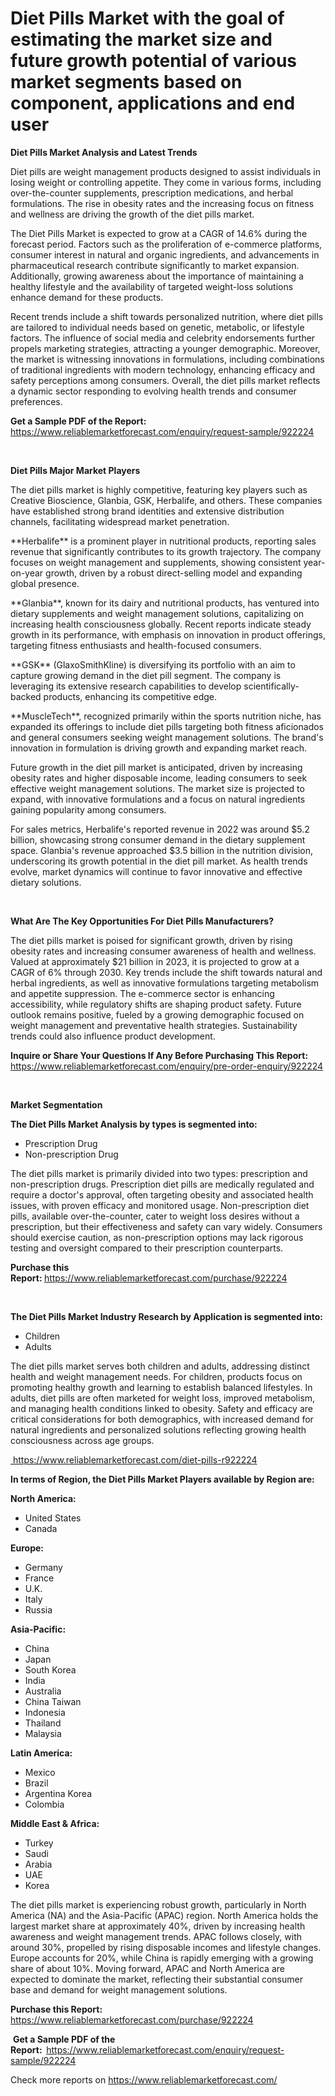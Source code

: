 <p><h1>Diet Pills Market with the goal of estimating the market size and future growth potential of various market segments based on component, applications and end user</h1></p><p><strong>Diet Pills Market Analysis and Latest Trends</strong></p>
<p><p>Diet pills are weight management products designed to assist individuals in losing weight or controlling appetite. They come in various forms, including over-the-counter supplements, prescription medications, and herbal formulations. The rise in obesity rates and the increasing focus on fitness and wellness are driving the growth of the diet pills market.</p><p>The Diet Pills Market is expected to grow at a CAGR of 14.6% during the forecast period. Factors such as the proliferation of e-commerce platforms, consumer interest in natural and organic ingredients, and advancements in pharmaceutical research contribute significantly to market expansion. Additionally, growing awareness about the importance of maintaining a healthy lifestyle and the availability of targeted weight-loss solutions enhance demand for these products.</p><p>Recent trends include a shift towards personalized nutrition, where diet pills are tailored to individual needs based on genetic, metabolic, or lifestyle factors. The influence of social media and celebrity endorsements further propels marketing strategies, attracting a younger demographic. Moreover, the market is witnessing innovations in formulations, including combinations of traditional ingredients with modern technology, enhancing efficacy and safety perceptions among consumers. Overall, the diet pills market reflects a dynamic sector responding to evolving health trends and consumer preferences.</p></p>
<p><strong>Get a Sample PDF of the Report:&nbsp;</strong> <a href="https://www.reliablemarketforecast.com/enquiry/request-sample/922224?utm_campaign=2736&utm_medium=2&utm_source=Github&utm_content=ia&utm_term=08032025&utm_id=diet-pills">https://www.reliablemarketforecast.com/enquiry/request-sample/922224</a></p>
<p>&nbsp;</p>
<p><strong>Diet Pills Major Market Players</strong></p>
<p><p>The diet pills market is highly competitive, featuring key players such as Creative Bioscience, Glanbia, GSK, Herbalife, and others. These companies have established strong brand identities and extensive distribution channels, facilitating widespread market penetration.</p><p>**Herbalife** is a prominent player in nutritional products, reporting sales revenue that significantly contributes to its growth trajectory. The company focuses on weight management and supplements, showing consistent year-on-year growth, driven by a robust direct-selling model and expanding global presence. </p><p>**Glanbia**, known for its dairy and nutritional products, has ventured into dietary supplements and weight management solutions, capitalizing on increasing health consciousness globally. Recent reports indicate steady growth in its performance, with emphasis on innovation in product offerings, targeting fitness enthusiasts and health-focused consumers.</p><p>**GSK** (GlaxoSmithKline) is diversifying its portfolio with an aim to capture growing demand in the diet pill segment. The company is leveraging its extensive research capabilities to develop scientifically-backed products, enhancing its competitive edge.</p><p>**MuscleTech**, recognized primarily within the sports nutrition niche, has expanded its offerings to include diet pills targeting both fitness aficionados and general consumers seeking weight management solutions. The brand's innovation in formulation is driving growth and expanding market reach.</p><p>Future growth in the diet pill market is anticipated, driven by increasing obesity rates and higher disposable income, leading consumers to seek effective weight management solutions. The market size is projected to expand, with innovative formulations and a focus on natural ingredients gaining popularity among consumers.</p><p>For sales metrics, Herbalife's reported revenue in 2022 was around $5.2 billion, showcasing strong consumer demand in the dietary supplement space. Glanbia's revenue approached $3.5 billion in the nutrition division, underscoring its growth potential in the diet pill market. As health trends evolve, market dynamics will continue to favor innovative and effective dietary solutions.</p></p>
<p>&nbsp;</p>
<p><strong>What Are The Key Opportunities For Diet Pills Manufacturers?</strong></p>
<p><p>The diet pills market is poised for significant growth, driven by rising obesity rates and increasing consumer awareness of health and wellness. Valued at approximately $21 billion in 2023, it is projected to grow at a CAGR of 6% through 2030. Key trends include the shift towards natural and herbal ingredients, as well as innovative formulations targeting metabolism and appetite suppression. The e-commerce sector is enhancing accessibility, while regulatory shifts are shaping product safety. Future outlook remains positive, fueled by a growing demographic focused on weight management and preventative health strategies. Sustainability trends could also influence product development.</p></p>
<p><strong>Inquire or Share Your Questions If Any Before Purchasing This Report:</strong> <a href="https://www.reliablemarketforecast.com/enquiry/pre-order-enquiry/922224?utm_campaign=2736&utm_medium=2&utm_source=Github&utm_content=ia&utm_term=08032025&utm_id=diet-pills">https://www.reliablemarketforecast.com/enquiry/pre-order-enquiry/922224</a></p>
<p>&nbsp;</p>
<p><strong>Market Segmentation</strong></p>
<p><strong>The Diet Pills Market Analysis by types is segmented into:</strong></p>
<p><ul><li>Prescription Drug</li><li>Non-prescription Drug</li></ul></p>
<p><p>The diet pills market is primarily divided into two types: prescription and non-prescription drugs. Prescription diet pills are medically regulated and require a doctor's approval, often targeting obesity and associated health issues, with proven efficacy and monitored usage. Non-prescription diet pills, available over-the-counter, cater to weight loss desires without a prescription, but their effectiveness and safety can vary widely. Consumers should exercise caution, as non-prescription options may lack rigorous testing and oversight compared to their prescription counterparts.</p></p>
<p><strong>Purchase this Report:&nbsp;</strong><a href="https://www.reliablemarketforecast.com/purchase/922224?utm_campaign=2736&utm_medium=2&utm_source=Github&utm_content=ia&utm_term=08032025&utm_id=diet-pills">https://www.reliablemarketforecast.com/purchase/922224</a></p>
<p>&nbsp;</p>
<p><strong>The Diet Pills Market Industry Research by Application is segmented into:</strong></p>
<p><ul><li>Children</li><li>Adults</li></ul></p>
<p><p>The diet pills market serves both children and adults, addressing distinct health and weight management needs. For children, products focus on promoting healthy growth and learning to establish balanced lifestyles. In adults, diet pills are often marketed for weight loss, improved metabolism, and managing health conditions linked to obesity. Safety and efficacy are critical considerations for both demographics, with increased demand for natural ingredients and personalized solutions reflecting growing health consciousness across age groups.</p></p>
<p><a href="https://www.reliablemarketforecast.com/diet-pills-r922224?utm_campaign=2736&utm_medium=2&utm_source=Github&utm_content=ia&utm_term=08032025&utm_id=diet-pills">&nbsp;https://www.reliablemarketforecast.com/diet-pills-r922224</a></p>
<p><strong>In terms of Region, the Diet Pills Market Players available by Region are:</strong></p>
<p>
    <p> <strong> North America: </strong>
        <ul>
            <li>United States</li>
            <li>Canada</li>
        </ul>
        </p> 
    <p> <strong> Europe: </strong>
        <ul>
            <li>Germany</li>
            <li>France</li>
            <li>U.K.</li>
            <li>Italy</li>
            <li>Russia</li>
        </ul>
        </p> 
    <p> <strong> Asia-Pacific: </strong>
        <ul>
            <li>China</li>
            <li>Japan</li>
            <li>South Korea</li>
            <li>India</li>
            <li>Australia</li>
            <li>China Taiwan</li>
            <li>Indonesia</li>
            <li>Thailand</li>
            <li>Malaysia</li>
        </ul>
        </p> 
    <p> <strong> Latin America: </strong>
        <ul>
            <li>Mexico</li>
            <li>Brazil</li>
            <li>Argentina Korea</li>
            <li>Colombia</li>
        </ul>
        </p> 
    <p> <strong> Middle East & Africa: </strong>
        <ul>
            <li>Turkey</li>
            <li>Saudi</li>
            <li>Arabia</li>
            <li>UAE</li>
            <li>Korea</li>
        </ul>
    </p>
    </p>
<p><p>The diet pills market is experiencing robust growth, particularly in North America (NA) and the Asia-Pacific (APAC) region. North America holds the largest market share at approximately 40%, driven by increasing health awareness and weight management trends. APAC follows closely, with around 30%, propelled by rising disposable incomes and lifestyle changes. Europe accounts for 20%, while China is rapidly emerging with a growing share of about 10%. Moving forward, APAC and North America are expected to dominate the market, reflecting their substantial consumer base and demand for weight management solutions.</p></p>
<p><strong>Purchase this Report: </strong><a href="https://www.reliablemarketforecast.com/purchase/922224?utm_campaign=2736&utm_medium=2&utm_source=Github&utm_content=ia&utm_term=08032025&utm_id=diet-pills">https://www.reliablemarketforecast.com/purchase/922224</a></p>
<p>&nbsp;<strong>Get a Sample PDF of the Report:&nbsp;&nbsp;</strong><a href="https://www.reliablemarketforecast.com/enquiry/request-sample/922224?utm_campaign=2736&utm_medium=2&utm_source=Github&utm_content=ia&utm_term=08032025&utm_id=diet-pills">https://www.reliablemarketforecast.com/enquiry/request-sample/922224</a></p>
<p><strong></strong></p>
<p>Check more reports on <a href="https://www.reliablemarketforecast.com/?utm_campaign=2736&utm_medium=2&utm_source=Github&utm_content=ia&utm_term=08032025&utm_id=diet-pills">https://www.reliablemarketforecast.com/</a></p>